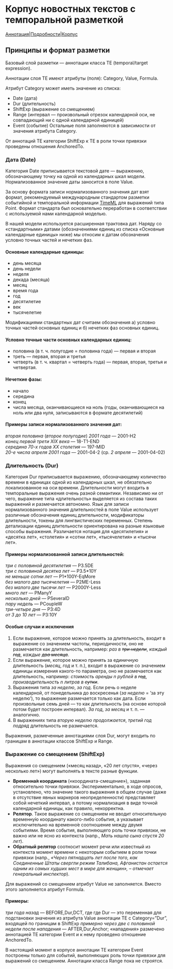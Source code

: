# Корпус новостных текстов с темпоральной разметкой

[Аннотация](https://yes2helen.github.io/RuTimeCor/index.html)|[Подробности](https://yes2helen.github.io/RuTimeCor/details.html)|[Корпус](https://yes2helen.github.io/RuTimeCor/files.html)

## Принципы и формат разметки

Базовый слой разметки — аннотации класса TE (temporal/target expression).  

Аннотации слоя TE имеют атрибуты (поля): Category, Value, Formula.  

Атрибут Category может иметь значение из списка:
- Date (дата)
- Dur (длительность) 
- ShiftExp (выражение со смещением) 
- Range (интервал — произвольный отрезок календарной оси, не совпадающий ни с одной календарной единицей) 
- Event (событие)
Остальные поля заполняются в зависимости от значения атрибута Category.

От аннотаций TE категории ShiftExp к TE в роли точки привязки проведены отношения AnchoredTo. 

### Дата (Date)

Категория Date приписывается текстовой дате — выражению, обозначающему точку на одной из календарных шкал модели. Нормализованное значение даты заносится в поле Value.  

За основу формата записи нормализованного значения дат взят формат, рекомендуемый международным стандартом разметки событийной и темпоральной информации [TimeML](http://www.timeml.org) для выражений типа Point. Формат стандарта был основательно переработан в соответствии с используемой нами календарной моделью. 

В нашей модели используется расширенная трактовка дат. Наряду со «стандартными» датами (обозначениями единиц из списка «Основные календарные единицы» ниже) мы относим к датам обозначения условно точных частей и нечетких фаз. 

#### Основные календарные единицы:
- день месяца
- день недели
- неделя
- декада (месяца)
- месяц 
- время года
- год
- десятилетие 
- век
- тысячелетие

Модификациями стандартных дат считаем обозначения а) условно точных частей основных единиц и б) нечетких фаз основных единиц.

#### Условно точные части основных календарных единиц:
- половина (в т. ч. полугодие = половина года) — первая и вторая
- треть — первая, вторая и третья 
- четверть (в т. ч. квартал = четверть года) — первая, вторая, третья и четвертая.

#### Нечеткие фазы:
- начало
- середина
- конец 
- числа месяца, оканчивающиеся на ноль (годы, оканчивающиеся на ноль или два нуля, записываются в формате десятилетий)

#### Примеры записи нормализованного значения дат:

*вторая половина* (*второе полугодие*) *2001 года* — 2001-H2  
*конец первой трети XIX века* — 18-T1-END  
*середина 70-х годов XX столетия* — 197-MID  
*20-е числа апреля 2001 года* — 2001-04-2 (ср. *2 апреля* — 2001-04-02)

### Длительность (Dur)

Категория Dur приписывается выражению, обозначающему количество времени в единицах одной из календарных шкал, не обязательно локализованное на оси времени. 
Длительности могут входить в темпоральные выражения очень разной семантики. Независимо ни от чего, выражение типа «длительность» выделяется из состава таких выражений и размечается автономно. 
Язык для записи нормализованного значения длительностей в поле Value использует различные обозначения единиц длительности, модификаторы длительности, токены для лингвистических переменных. 
Степень детализации единиц длительности ориентирована на разные языковые способы выражения. Различается нотация для «десятилетия» и «десятка лет», «столетия» и «сотни лет», «тысячелетия» и «тысячи лет». 

#### Примеры нормализованной записи длительностей: 

*три с половиной десятилетия* — P3.5DE  
*три с половиной десятка лет* — P3.5\*10Y  
*не меньше сотни лет* — P1\*100Y-EqMore  
*без малого два тысячелетия* — P2ME-Less  
*без малого две тысячи лет* — P2000Y-Less  
*много лет* — PManyY  
*несколько дней* — PSeveralD  
*пару недель* — PCoupleW  
*три-четыре дня* — P3:4D  
*от 3 до 10 лет* — P3:10Y  

#### Особые случаи и исключения
1. Если выражение, которое можно принять за длительность, входит в выражение со значением частоты, периодичности, оно не размечается как длительность, например: *раз в <s>три недели</s>*, *каждый <s>год</s>*, *каждые <s>два месяца</s>*.
2. Если выражение, которое можно принять за единичную длительность (*месяц*, *год* и т. п.), входит в выражение со значением единицы измерения какого-то параметра, оно не размечается как длительность, например: *стоимость аренды n рублей в <s>год</s>*, *производительность n литров в <s>сутки</s>*. 
3. Выражения типа *за неделю*, *за год*. Если речь о неделе календарной, от понедельника до воскресенья (*за неделю* = ’за эту неделю’), то выражение размечается только как дата. Если произвольные семь дней — то как длительность (на основе которой потом будет построен интервал). *За год*, *за месяц* и т. п. — аналогично. 
4. В выражениях типа *вторую неделю продолжается*, *третий год подряд* длительность не  размечается. 

Выражения, размеченные аннотациями слоя Dur, могут входить по границам в аннотации классов ShiftExp и Range. 

### Выражение со смещением (ShiftExp)

Выражения со смещением («месяц назад», «20 лет спустя», «через несколько лет») могут выполнять в тексте разные функции. 
- **Временна́я координата** («координата-смещение»), заданная относительно точки привязки. Экспериментально, в ходе опросов, установлено, что значение такого выражения в общем случае (даже в отсутствие явных маркеров неопределенности) представляет собой нечеткий интервал, а потому нормализация в виде точной календарной единицы, как правило, некорректна. 
- **Релятор**. Такое выражение со смещением не вводит относительную временну́ю координату какого-либо события, а указывает исключительно на временно́е соотношение между двумя событиями. Время события, выполняющего роль точки привязки, не важно или не ясно из контекста (напр., *Мать нашла сына спустя 20 лет*). 
- **Обратный релятор** соотносит момент речи или известный из контекста момент времени с некоторым событием в роли точки привязки (напр., *«Через пятнадцать лет после того, как Соединенные Штаты свергли режим Талибана, Афганистан остается одним из самых худших мест в мире для женщин», – отмечает генеральный инспектор*).

Для выражений со смещением атрибут Value не заполняется. Вместо этого заполняется атрибут Formula. 

#### Примеры: 
*три года назад* — BEFORE,Dur,DCT, где где Dur — это переменная для подстановки значения из атрибута Value аннотации TE c Category=”Dur”, входящей по границам в ShiftExp
*примерно через две с половиной недели после нападения*  — AFTER,Dur,Anchor; «нападения» размечено аннотацией TE категории Event и к нему проведено отношение AnchoredTo.

В настоящий момент в корпусе аннотации TE категории Event построены только для событий, выполняющих роль точки привязки для выражений со смещением. Аннотации класса Range пока не строятся. 


